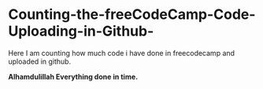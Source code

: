 # Counting-the-freeCodeCamp-Code-Uploading-in-Github-

Here I am counting how much code i have done in freecodecamp and uploaded in github.


****Alhamdulillah Everything done in time.****


